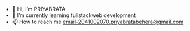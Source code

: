 - 👋 Hi, I’m PRIYABRATA
- 🌱 I’m currently learning fullstackweb development
- 📫 How to reach me email-2041002070.priyabratabehera@gmail.com

<!---
priyabrata0611/priyabrata0611 is a ✨ special ✨ repository because its `README.md` (this file) appears on your GitHub profile.
You can click the Preview link to take a look at your changes.
--->
